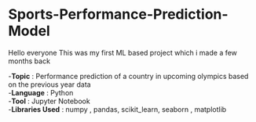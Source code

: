 # Sports-Performance-Prediction-Model
Hello everyone This was my first ML based project which i made a few months back 

-**Topic** : Performance prediction  of a country in upcoming  olympics based on the previous year data <br/>
-**Language** : Python <br/>
-**Tool** : Jupyter Notebook <br/> 
-**Libraries Used** : numpy , pandas, scikit_learn, seaborn , matplotlib <br/>
